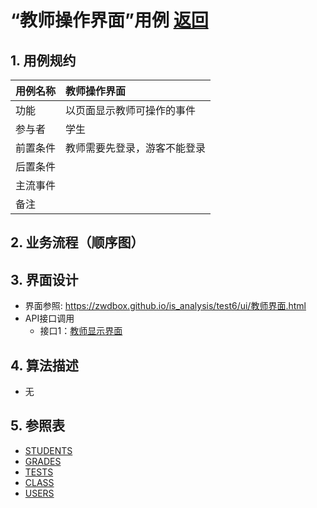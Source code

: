 

# “教师操作界面”用例 [返回](../README.md)
## 1. 用例规约

|用例名称|教师操作界面|
|-------|:-------------|
|功能|以页面显示教师可操作的事件|
|参与者|学生|
|前置条件|教师需要先登录，游客不能登录|
|后置条件| |
|主流事件| |
|备注| |

## 2. 业务流程（顺序图） 

## 3. 界面设计
- 界面参照: https://zwdbox.github.io/is_analysis/test6/ui/教师界面.html
- API接口调用
    - 接口1：[教师显示界面](../接口/teacherInfo.md) 

## 4. 算法描述

- 无
    
## 5. 参照表

- [STUDENTS](../数据库设计.md/#STUDENTS)
- [GRADES](../数据库设计.md/#GRADES)
- [TESTS](../数据库设计.md/#TESTS)
- [CLASS](../数据库设计.md/#TESTS)
- [USERS](../数据库设计.md/#TESTS)


